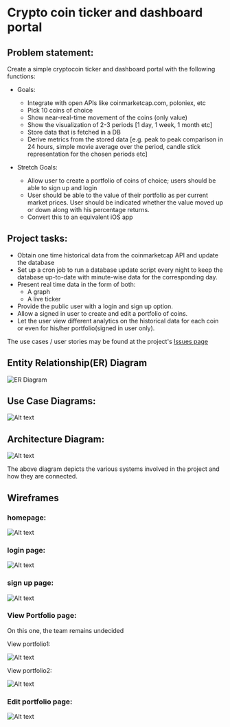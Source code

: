 # Crypto coin ticker and dashboard portal

## Problem statement:

Create a simple cryptocoin ticker and dashboard portal with the following functions:

- Goals:
  - Integrate with open APIs like coinmarketcap.com, poloniex, etc
  - Pick 10 coins of choice
  - Show near-real-time movement of the coins (only value)
  - Show the visualization of 2-3 periods [1 day, 1 week, 1 month etc]
  - Store data that is fetched in a DB
  - Derive metrics from the stored data [e.g. peak to peak comparison in 24 hours, simple movie average over the period, candle stick representation for the chosen periods etc]

- Stretch Goals:
  - Allow user to create a portfolio of coins of choice; users should be able to sign up and login
  - User should be able to the value of their portfolio as per current market prices. User should be indicated whether the value moved up or down along with his percentage returns.
  - Convert this to an equivalent iOS app

## Project tasks:

- Obtain one time historical data from the coinmarketcap API and update the database
- Set up a cron job to run a database update script every night to keep the database up-to-date with minute-wise data for the corresponding day.
- Present real time data in the form of both:
  - A graph
  - A live ticker
- Provide the public user with a login and sign up option.
- Allow a signed in user to create and edit a portfolio of coins.
- Let the user view different analytics on the historical data for each coin or even for his/her portfolio(signed in user only).


The use cases / user stories may be found at the project's [Issues page](https://github.com/shubhamzanwar/cryptocoin-folio/issues)

## Entity Relationship(ER) Diagram

![ER Diagram](https://github.com/shubhamzanwar/cryptocoin-folio/blob/master/Docs/images/er.jpg)

## Use Case Diagrams:

![Alt text](https://github.com/shubhamzanwar/cryptocoin-folio/blob/master/Docs/images/usecaseDiagram.png)

## Architecture Diagram:

![Alt text](https://github.com/shubhamzanwar/cryptocoin-folio/blob/master/Docs/images/architechtureDiagram.png)

The above diagram depicts the various systems involved in the project and how they are connected.

## Wireframes

### homepage:

![Alt text](https://github.com/shubhamzanwar/cryptocoin-folio/blob/master/Docs/images/wireframes/homepage.png)

### login page:

![Alt text](https://github.com/shubhamzanwar/cryptocoin-folio/blob/master/Docs/images/wireframes/login.png)

### sign up page:

![Alt text](https://github.com/shubhamzanwar/cryptocoin-folio/blob/master/Docs/images/wireframes/register.png)

### View Portfolio page:

On this one, the team remains undecided

View portfolio1:

![Alt text](https://github.com/shubhamzanwar/cryptocoin-folio/blob/master/Docs/images/wireframes/viewportfolio1.png)

View portfolio2:

![Alt text](https://github.com/shubhamzanwar/cryptocoin-folio/blob/master/Docs/images/wireframes/viewportfolio2.png)

### Edit portfolio page:

![Alt text](https://github.com/shubhamzanwar/cryptocoin-folio/blob/master/Docs/images/wireframes/editportfolio.png)
